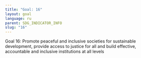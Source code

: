 ```yaml
---
title: "Goal: 16"
layout: goal
language: ru
parent: SDG_INDICATOR_INFO
slug: "16"
---
```

Goal 16: Promote peaceful and inclusive societies for sustainable development, provide access to justice for all and build effective, accountable and inclusive institutions at all levels